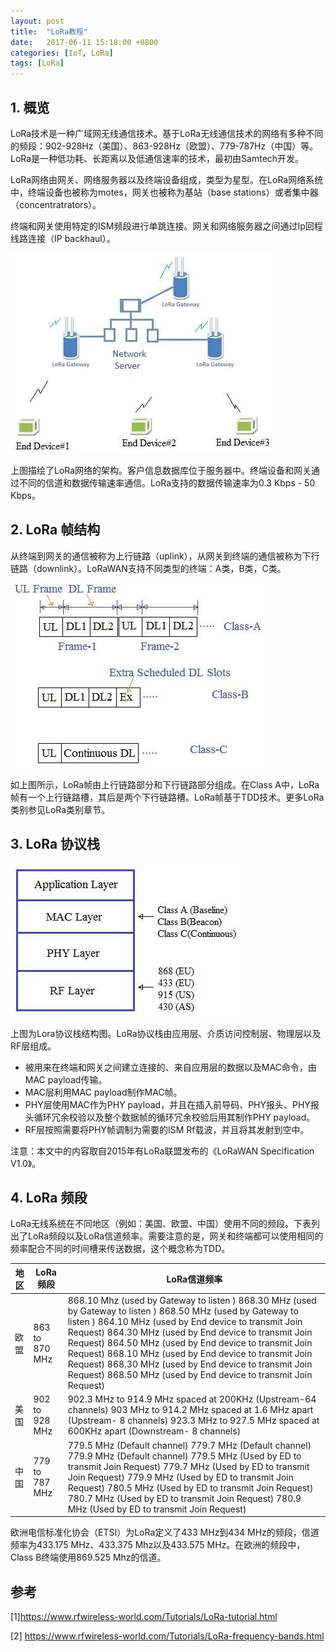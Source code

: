 ```yaml
---
layout: post
title:  "LoRa教程"
date:   2017-06-11 15:18:00 +0800
categories: [IoT, LoRa]
tags: [LoRa]
---
```


## 1. 概览

LoRa技术是一种广域网无线通信技术。基于LoRa无线通信技术的网络有多种不同的频段：902-928Hz（美国）、863-928Hz（欧盟）、779-787Hz（中国）等。LoRa是一种低功耗、长距离以及低通信速率的技术，最初由Samtech开发。

LoRa网络由网关、网络服务器以及终端设备组成，类型为星型。在LoRa网络系统中，终端设备也被称为motes，网关也被称为基站（base stations）或者集中器（concentratrators）。

终端和网关使用特定的ISM频段进行单跳连接。网关和网络服务器之间通过Ip回程线路连接（IP backhaul）。

![lora_network_architecture](/assets/img/2017-06-11-lora_tutorial.assets/lora_network_architecture.png)

上图描绘了LoRa网络的架构。客户信息数据库位于服务器中。终端设备和网关通过不同的信道和数据传输速率通信。LoRa支持的数据传输速率为0.3 Kbps - 50 Kbps。

## 2. LoRa 帧结构

从终端到网关的通信被称为上行链路（uplink），从网关到终端的通信被称为下行链路（downlink）。LoRaWAN支持不同类型的终端：A类，B类，C类。

![lora_classes](/assets/img/2017-06-11-lora_tutorial.assets/lora_classes.jpg)

如上图所示，LoRa帧由上行链路部分和下行链路部分组成。在Class A中，LoRa帧有一个上行链路槽，其后是两个下行链路槽。LoRa帧基于TDD技术。更多LoRa类别参见LoRa类别章节。

## 3. LoRa 协议栈

![lora_protocol_stack](/assets/img/2017-06-11-lora_tutorial.assets/lora_protocol_stack.jpg)

上图为Lora协议栈结构图。LoRa协议栈由应用层、介质访问控制层、物理层以及RF层组成。

- 被用来在终端和网关之间建立连接的、来自应用层的数据以及MAC命令，由MAC payload传输。
- MAC层利用MAC payload制作MAC帧。
- PHY层使用MAC作为PHY payload，并且在插入前导码、PHY报头、PHY报头循环冗余校验以及整个数据帧的循环冗余校验后用其制作PHY payload。
- RF层按照需要将PHY帧调制为需要的ISM Rf载波，并且将其发射到空中。

注意：本文中的内容取自2015年有LoRa联盟发布的《LoRaWAN Specification V1.0》。

## 4. LoRa 频段

LoRa无线系统在不同地区（例如：美国、欧盟、中国）使用不同的频段。下表列出了LoRa频段以及LoRa信道频率。需要注意的是，网关和终端都可以使用相同的频率配合不同的时间槽来传送数据，这个概念称为TDD。

| 地区 | LoRa频段        | LoRa信道频率                                                 |
| ---- | --------------- | ------------------------------------------------------------ |
| 欧盟 | 863 to  870 MHz | 868.10 Mhz (used  by Gateway to listen )   868.30 MHz (used  by Gateway to listen )  868.50 MHz (used  by Gateway to listen )   864.10 MHz (used  by End device to transmit Join Request)  864.30 MHz (used  by End device to transmit Join Request)  864.50 MHz (used  by End device to transmit Join Request)  868.10 MHz (used  by End device to transmit Join Request)  868.30 MHz (used  by End device to transmit Join Request)  868.50  MHz (used by End device to transmit Join Request) |
| 美国 | 902 to  928 MHz | 902.3 MHz to 914.9  MHz spaced at 200KHz (Upstream-64 channels)   903 MHz to 914.2  MHz spaced at 1.6 MHz apart (Upstream- 8 channels)   923.3  MHz to 927.5 MHz spaced at 600KHz apart (Downstream- 8 channels) |
| 中国 | 779 to  787 MHz | 779.5 MHz (Default  channel)   779.7 MHz (Default  channel)   779.9 MHz (Default  channel)   779.5 MHz (Used by  ED to transmit Join Request)  779.7 MHz (Used by  ED to transmit Join Request)  779.9 MHz (Used by  ED to transmit Join Request)  780.5 MHz (Used by  ED to transmit Join Request)  780.7 MHz (Used by  ED to transmit Join Request)  780.9  MHz (Used by ED to transmit Join Request) |

欧洲电信标准化协会（ETSI）为LoRa定义了433 MHz到434 MHz的频段，信道频率为433.175 MHz、433.375 Mhz以及433.575 MHz。在欧洲的频段中，Class B终端使用869.525 Mhz的信道。

## 参考

[1]https://www.rfwireless-world.com/Tutorials/LoRa-tutorial.html

[2] https://www.rfwireless-world.com/Tutorials/LoRa-frequency-bands.html